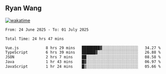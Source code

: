 ## Ryan Wang

[![wakatime](https://wakatime.com/badge/user/6f4ce45f-b03c-4eb3-b701-4b95e0885d94.svg)](https://wakatime.com/@6f4ce45f-b03c-4eb3-b701-4b95e0885d94)

<!--START_SECTION:waka-->

```txt
From: 24 June 2025 - To: 01 July 2025

Total Time: 24 hrs 47 mins

Vue.js            8 hrs 29 mins   ████████▓░░░░░░░░░░░░░░░░   34.27 %
TypeScript        6 hrs 39 mins   ██████▓░░░░░░░░░░░░░░░░░░   26.88 %
JSON              2 hrs 7 mins    ██░░░░░░░░░░░░░░░░░░░░░░░   08.58 %
Java              1 hr 43 mins    █▓░░░░░░░░░░░░░░░░░░░░░░░   06.97 %
JavaScript        1 hr 24 mins    █▒░░░░░░░░░░░░░░░░░░░░░░░   05.66 %
```

<!--END_SECTION:waka-->
